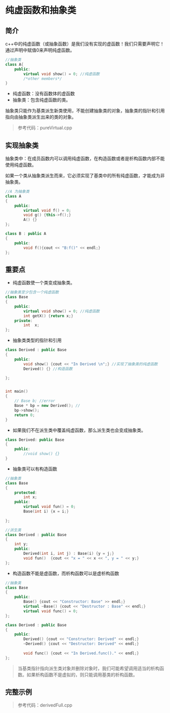 # 纯虚函数和抽象类

## 简介

c++中的纯虚函数（或抽象函数）是我们没有实现的虚函数！我们只需要声明它！通过声明中赋值0来声明纯虚函数。

```c++
//抽象类
class A{
    public:
    	virtual void show() = 0; //纯虚函数
    	/*other members*/
}
```

- 纯虚函数：没有函数体的虚函数
- 抽象类：包含纯虚函数的类。

抽象类只能作为基类派生新类使用，不能创建抽象类的对象，抽象类的指针和引用指向由抽象类派生出来的类的对象。

> 参考代码：pureVirtual.cpp

## 实现抽象类

抽象类中：在成员函数内可以调用纯虚函数，在构造函数或者是析构函数内部不能使用纯虚函数。

如果一个类从抽象类派生而来，它必须实现了基类中的所有纯虚函数，才能成为非抽象类。

```c++
//A 为抽象类
class A
{
    public:
    	virtual void f() = 0;
    	void g() {this->f();}
    	A() {}
};

class B : public A
{
    public:
    	void f(){cout << "B:f()" << endl;}
};
```

## 重要点

- 纯虚函数使一个类变成抽象类。

```c++
//抽象类至少包含一个纯虚函数
class Base
{
    public:
    	virtual void show() = 0; //纯虚函数
    	int getX() {return x;}
    private:
    	int  x;
};
```

- 抽象类类型的指针和引用

```c++
class Derived : public Base
{
    public:
        void show() {cout << "In Derived \n";} //实现了抽象类的纯虚函数
        Derived() {} //构造函数

};


int main()
{
    // Base b; //error 
    Base * bp = new Derived(); //
    bp->show();
    return 0;
}
```

- 如果我们不在派生类中覆盖纯虚函数，那么派生类也会变成抽象类。

```c++
class Derived: public Base
{
    public:
    	//void show() {}
}
```

- 抽象类可以有构造函数

```c++
//抽象类
class Base
{
    protected:
    	int x;
    public:
    	virtual void fun() = 0;
    	Base(int i) {x = i;}
    
};

//派生类
class Derived : public Base
{
    int y;
    public:
    	Derived(int i, int j) : Base(i) {y = j;}
    	void fun()  {cout << "x = " << x << ", y = " << y;}
};
```

- 构造函数不能是虚函数，而析构函数可以是虚析构函数

```c++
//抽象类
class Base
{
    public:	
    	Base() {cout << "Constructor: Base" >> endl;}
    	virtual ~Base() {cout << "Destructor : Base" << endl;}
    	virtual void func() = 0;
};

class Derived : public Base
{
    public:
    	Derived() {cout << "Constructor: Derived" << endl;}
    	~Derived() {cout << "Destructor: Derived" << endl;}
    
    	void func() {cout << "In Derived.func()." << endl;}
};
```

> 当基类指针指向派生类对象并删除对象时，我们可能希望调用适当的析构函数。如果析构函数不是虚拟的，则只能调用基类的析构函数。

## 完整示例

> 参考代码：derivedFull.cpp

